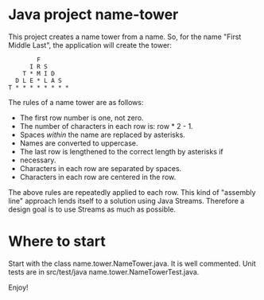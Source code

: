 # Java project name-tower

This project creates a name tower from a name. So, for the name "First Middle Last", the application will create the tower:

```
        F
      I R S
    T * M I D
  D L E * L A S
T * * * * * * * *
```

The rules of a name tower are as follows:

 * The first row number is one, not zero.
 * The number of characters in each row is: row * 2 - 1.
 * Spaces  _within_  the name are replaced by asterisks.
 * Names are converted to uppercase.
 * The last row is lengthened to the correct length by asterisks if
 * necessary.
 * Characters in each row are separated by spaces.
 * Characters in each row are centered in the row.

The above rules are repeatedly applied to each row. This kind of "assembly line" approach lends itself to a solution using Java Streams. Therefore a design goal is to use Streams as much as possible.

 # Where to start
 
Start with the class name.tower.NameTower.java. It is well commented. Unit tests are in src/test/java name.tower.NameTowerTest.java.

Enjoy!